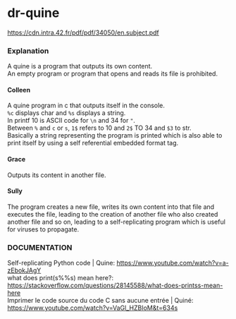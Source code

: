 # dr-quine
https://cdn.intra.42.fr/pdf/pdf/34050/en.subject.pdf

### Explanation
A quine is a program that outputs its own content.<br>
An empty program or program that opens and reads its file is prohibited.

#### Colleen
A quine program in c that outputs itself in the console.<br>
`%c` displays char and `%s` displays a string.<br>
In printf 10 is ASCII code for `\n` and 34 for `"`.<br>
Between `%` and `c` or `s`, `1$` refers to 10 and `2$` TO 34 and `$3` to str.<br>
Basically a string representing the program is printed which is also able to print itself by using a self referential embedded format tag.

#### Grace
Outputs its content in another file.

#### Sully
The program creates a new file, writes its own content into that file and executes the file, leading to the creation of another file who also created another file and so on,  leading to a self-replicating program which is useful for viruses to propagate.

### DOCUMENTATION
Self-replicating Python code | Quine: https://www.youtube.com/watch?v=a-zEbokJAgY<br>
what does print(s%%s) mean here?: https://stackoverflow.com/questions/28145588/what-does-printss-mean-here<br>
Imprimer le code source du code C sans aucune entrée | Quiné: https://www.youtube.com/watch?v=VaGl_HZBIoM&t=634s<br>
